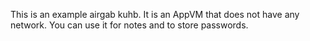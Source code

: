 This is an example airgab kuhb. It is an AppVM that does not have any network. You can use it for notes and to store passwords.
